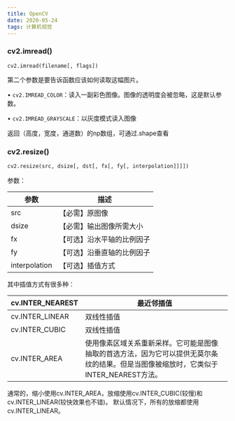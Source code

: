 ```yaml
---
title: OpenCV
date: 2020-05-24
tags: 计算机视觉
---
```


### cv2.imread()

`cv2.imread(filename[, flags]) `

第二个参数是要告诉函数应该如何读取这幅图片。

• `cv2.IMREAD_COLOR`：读入一副彩色图像。图像的透明度会被忽略，这是默认参数。

• `cv2.IMREAD_GRAYSCALE`：以灰度模式读入图像

返回（高度，宽度，通道数）的np数组，可通过.shape查看

<!-- more -->



### cv2.resize()

```python
cv2.resize(src, dsize[, dst[, fx[, fy[, interpolation]]]])
```

参数：

| 参数          | 描述                       |
| ------------- | -------------------------- |
| src           | 【必需】原图像             |
| dsize         | 【必需】输出图像所需大小   |
| fx            | 【可选】沿水平轴的比例因子 |
| fy            | 【可选】沿垂直轴的比例因子 |
| interpolation | 【可选】插值方式           |

其中插值方式有很多种：

| cv.INTER_NEAREST | 最近邻插值                                                   |
| ---------------- | ------------------------------------------------------------ |
| cv.INTER_LINEAR  | 双线性插值                                                   |
| cv.INTER_CUBIC   | 双线性插值                                                   |
| cv.INTER_AREA    | 使用像素区域关系重新采样。它可能是图像抽取的首选方法，因为它可以提供无莫尔条纹的结果。但是当图像被缩放时，它类似于INTER_NEAREST方法。 |

通常的，缩小使用cv.INTER_AREA，放缩使用cv.INTER_CUBIC(较慢)和cv.INTER_LINEAR(较快效果也不错)。
默认情况下，所有的放缩都使用cv.INTER_LINEAR。